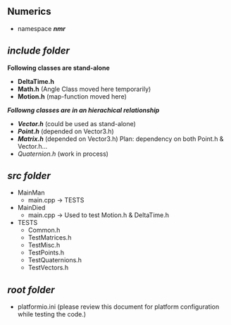 ## Numerics

- namespace ***nmr***

## ***include folder***

**Following classes are stand-alone**
- **DeltaTime.h**
- **Math.h**           (Angle Class moved here temporarily)
- **Motion.h**         (map-function moved here)

***Followng classes are in an hierachical relationship***
+ ***Vector.h***      (could be used as stand-alone)
+ ***Point.h***       (depended on Vector3.h)
+ ***Matrix.h***      (depended on Vector3.h) Plan: dependency on both Point.h & Vector.h...
+ *Quaternion.h*        (work in process)

## ***src folder***

- MainMan
    - main.cpp -> TESTS
- MainDied
    - main.cpp -> Used to test Motion.h & DeltaTime.h
- TESTS
    - Common.h
    - TestMatrices.h
    - TestMisc.h
    - TestPoints.h
    - TestQuaternions.h
    - TestVectors.h

## ***root folder***

- platformio.ini        (please review this document for platform configuration while testing the code.)
